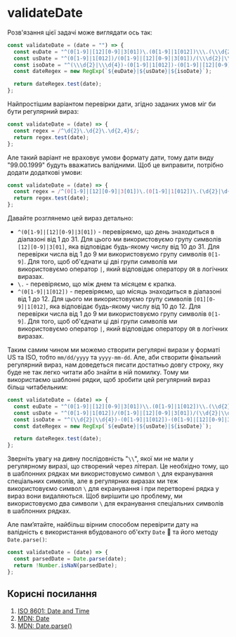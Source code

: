 # validateDate

Розв'язання цієї задачі може виглядати ось так:

```js
const validateDate = (date = "") => {
  const euDate = "^(0[1-9]|[12][0-9]|3[01])\.(0[1-9]|1[012])\\\.(\\\d{2}|\\\d{4})$";
  const usDate = "^(0[1-9]|1[012])/(0[1-9]|[12][0-9]|3[01])/(\\\d{2}|\\\d{4})$";
  const isoDate = "^(\\\d{2}|\\\d{4})-(0[1-9]|1[012])-(0[1-9]|[12][0-9]|3[01])$";
  const dateRegex = new RegExp(`${euDate}|${usDate}|${isoDate}`);

  return dateRegex.test(date);
};
```

Найпростішим варіантом перевірки дати, згідно заданих умов міг би бути регулярний вираз:

```js
const validateDate = (date) => {
  const regex = /^\d{2}\.\d{2}\.\d{2,4}$/;
  return regex.test(date);
};
```

Але такий варіант не враховує умови формату дати, тому дати виду "99.00.1999" будуть вважатись валідними. Щоб це виправити, потрібно додати додаткові умови:

```js
const validateDate = (date) => {
  const regex = /^(0[1-9]|[12][0-9]|3[01])\.(0[1-9]|1[012])\.(\d{2}|\d{4})$/;
  return regex.test(date);
};
```

Давайте розглянемо цей вираз детально:

- `^(0[1-9]|[12][0-9]|3[01])` - перевіряємо, що день знаходиться в діапазоні від 1 до 31. Для цього ми використовуємо групу символів `[12][0-9]|3[01]`, яка відповідає будь-якому числу від 10 до 31. Для перевірки числа від 1 до 9 ми використовуємо групу символів `0[1-9]`. Для того, щоб об'єднати ці дві групи символів ми використовуємо оператор `|`, який відповідає оператору `OR` в логічних виразах.
- `\.` - перевіряємо, що між днем та місяцем є крапка.
- `^(0[1-9]|1[012])` - перевіряємо, що місяць знаходиться в діапазоні від 1 до 12. Для цього ми використовуємо групу символів `[01][0-9]|1[012]`, яка відповідає будь-якому числу від 10 до 12. Для перевірки числа від 1 до 9 ми використовуємо групу символів `0[1-9]`. Для того, щоб об'єднати ці дві групи символів ми використовуємо оператор `|`, який відповідає оператору `OR` в логічних виразах.

Таким самим чином ми можемо створити регулярні вирази у форматі US та ISO, тобто `mm/dd/yyyy` та `yyyy-mm-dd`. Але, аби створити фінальний регулярний вираз, нам доведеться писати достатньо довгу строку, яку буде не так легко читати або знайти в ній помилку. Тому ми використаємо шаблонні рядки, щоб зробити цей регулярний вираз більш читабельним:

```js
const validateDate = (date) => {
  const euDate = "^(0[1-9]|[12][0-9]|3[01])\\.(0[1-9]|1[012])\\.(\\d{2}|\\d{4})$";
  const usDate = "^(0[1-9]|1[012])/(0[1-9]|[12][0-9]|3[01])/(\\d{2}|\\d{4})$";
  const isoDate = "^(\\d{2}|\\d{4})-(0[1-9]|1[012])-(0[1-9]|[12][0-9]|3[01])$";
  const dateRegex = new RegExp(`${euDate}|${usDate}|${isoDate}`);

  return dateRegex.test(date);
};
```

Зверніть увагу на дивну послідовність "`\\`", якої ми не мали у регулярному виразі, що створений через літерал. Це необхідно тому, що в шаблонних рядках ми використовуємо символ `\` для екранування спеціальних символів, але в регулярних виразах ми теж використовуємо символ `\` для екранування і при перетворені рядка у вираз вони видаляються. Щоб вирішити цю проблему, ми використовуємо два символи `\` для екранування спеціальних символів в шаблонних рядках.

Але памʼятайте, найбільш вірним способом перевірити дату на валідність є використання вбудованого об'єкту `Date` 🤗 та його методу `Date.parse()`:

```js
const validateDate = (date) => {
  const parsedDate = Date.parse(date);
  return !Number.isNaN(parsedDate);
};
```

## Корисні посилання

1. [ISO 8601: Date and Time](https://en.wikipedia.org/wiki/ISO_8601)
2. [MDN: Date](https://developer.mozilla.org/en-US/docs/Web/JavaScript/Reference/Global_Objects/Date)
3. [MDN: Date.parse()](https://developer.mozilla.org/en-US/docs/Web/JavaScript/Reference/Global_Objects/Date/parse)
